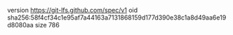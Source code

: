 version https://git-lfs.github.com/spec/v1
oid sha256:58f4cf34c1e95af7a44163a7131868159d177d390e38c1a8d49aa6e19d8080aa
size 786
